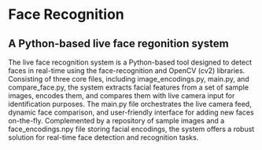 # Face Recognition

## A Python-based live face regonition system 

The live face recognition system is a Python-based tool designed to detect faces in real-time using the face-recognition and OpenCV (cv2) libraries. Consisting of three core files, including image_encodings.py, main.py, and compare_face.py, the system extracts facial features from a set of sample images, encodes them, and compares them with live camera input for identification purposes. The main.py file orchestrates the live camera feed, dynamic face comparison, and user-friendly interface for adding new faces on-the-fly. Complemented by a repository of sample images and a face_encodings.npy file storing facial encodings, the system offers a robust solution for real-time face detection and recognition tasks.
